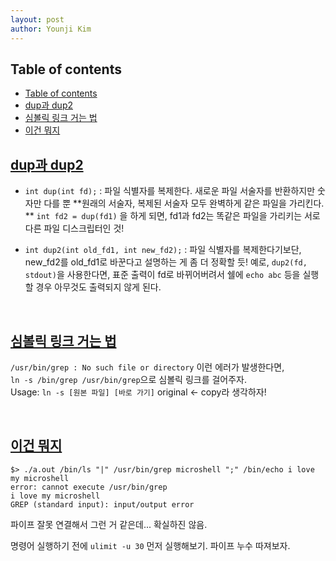 ```yaml
---
layout: post
author: Younji Kim
--- 
```


## Table of contents
- [Table of contents](#table-of-contents)
- [dup과 dup2](#dup과-dup2)
- [심볼릭 링크 거는 법](#심볼릭-링크-거는-법)
- [이건 뭐지](#이건-뭐지)

## [dup과 dup2](#dup과-dup2)
- `int dup(int fd);` : 파일 식별자를 복제한다. 새로운 파일 서술자를 반환하지만 숫자만 다를 뿐 **원래의 서술자, 복제된 서술자 모두 완벽하게 같은 파일을 가리킨다. ** `int fd2 = dup(fd1)` 을 하게 되면, fd1과 fd2는 똑같은 파일을 가리키는 서로 다른 파일 디스크립터인 것!

- `int dup2(int old_fd1, int new_fd2);` : 파일 식별자를 복제한다기보단, new_fd2를 old_fd1로 바꾼다고 설명하는 게 좀 더 정확할 듯! 예로, `dup2(fd, stdout)`을 사용한다면, 표준 출력이 fd로 바뀌어버려서 쉘에 `echo abc` 등을 실행할 경우 아무것도 출력되지 않게 된다. <br>

<br>

## [심볼릭 링크 거는 법](#심볼릭-링크-거는-법)
`/usr/bin/grep : No such file or directory` 이런 에러가 발생한다면, <br>
`ln -s /bin/grep /usr/bin/grep`으로 심볼릭 링크를 걸어주자. <br>
Usage: `ln -s [원본 파일] [바로 가기]` original <- copy라 생각하자! <br>

<br>

## [이건 뭐지](#이건-뭐지)
```
$> ./a.out /bin/ls "|" /usr/bin/grep microshell ";" /bin/echo i love my microshell
error: cannot execute /usr/bin/grep
i love my microshell
GREP (standard input): input/output error
```
파이프 잘못 연결해서 그런 거 같은데... 확실하진 않음.

명령어 실행하기 전에 `ulimit -u 30` 먼저 실행해보기. 파이프 누수 따져보자.